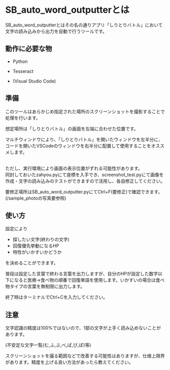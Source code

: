 # SB_auto_word_outputterとは
SB_auto_word_outputterとはその名の通りアプリ「しりとりバトル」において文字の読み込みから出力を自動で行うツールです。

## 動作に必要な物
- Python
  
- Tesseract

- (Visual Studio Code)
  
## 準備
このツールはあらかじめ指定された場所のスクリーンショットを撮影することで処理を行います。

想定場所は「しりとりバトル」の画面を左端に合わせた位置です。

マルチウィンドウにより、「しりとりバトル」を開いたウィンドウを左半分に、コードを開いたVSCodeのウィンドウを右半分に配置して使用することをオススメします。

<br>
ただし、実行環境により画面の表示位置がずれる可能性があります。
<br>
同封しておいたzahyou.pyにて座標を入手でき、screenshot_test.pyにて画像を作成・文字の読み込みのテストができますので活用し、各自修正してください。


要修正場所はSB_auto_word_outputter.pyにてCtrl+F(要修正)で確認できます。
(/sample_photoの写真要参照)

## 使い方

設定により
-   探したい文字(終わりの文字)
-   回復優先挙動になるHP
-   特性がいかすいかどうか

を決めることができます。

普段は設定した言葉で終わる言葉を出力しますが、自分のHPが設定した数字以下になると医療→食べ物の順番で回復単語を使用します。いかすいの場合は食べ物タイプの言葉を無制限に出力します。

終了時はターミナルでCtrl+Cを入力してください。

## 注意
文字認識の精度は100%ではないので、1部の文字が上手く読み込めないことがあります。

(不安定な文字一覧{む,ふ,ぶ,べ,ぱ,ぴ,ぽ}等)

スクリーンショットを撮る範囲などで改善する可能性はありますが、仕様上限界があります。精度を上げる良い方法があったら教えてください。
